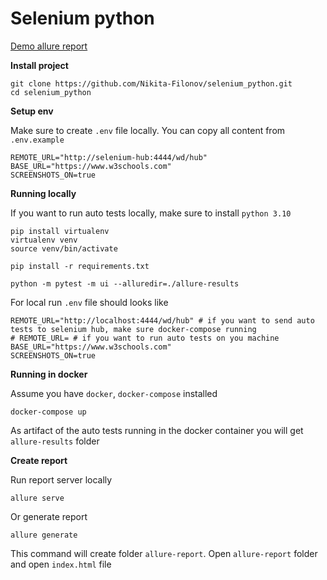 # Selenium python

[Demo allure report](https://nikita-filonov.github.io/selenium_python/)

**Install project**

```
git clone https://github.com/Nikita-Filonov/selenium_python.git
cd selenium_python
```

**Setup env**

Make sure to create `.env` file locally. You can copy all content from `.env.example`

```
REMOTE_URL="http://selenium-hub:4444/wd/hub"
BASE_URL="https://www.w3schools.com"
SCREENSHOTS_ON=true
```

**Running locally**

If you want to run auto tests locally, make sure to install `python 3.10`

```
pip install virtualenv
virtualenv venv
source venv/bin/activate

pip install -r requirements.txt

python -m pytest -m ui --alluredir=./allure-results
```

For local run `.env` file should looks like

```
REMOTE_URL="http://localhost:4444/wd/hub" # if you want to send auto tests to selenium hub, make sure docker-compose running
# REMOTE_URL= # if you want to run auto tests on you machine
BASE_URL="https://www.w3schools.com"
SCREENSHOTS_ON=true
```

**Running in docker**

Assume you have `docker`, `docker-compose` installed

```
docker-compose up
```

As artifact of the auto tests running in the docker container
you will get `allure-results` folder

**Create report**

Run report server locally

```
allure serve
```

Or generate report

```
allure generate
```

This command will create folder `allure-report`. Open `allure-report` folder and open `index.html` file
